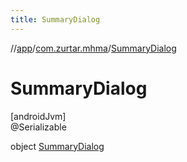```yaml
---
title: SummaryDialog
---
```

//[app](../../../index.html)/[com.zurtar.mhma](../index.html)/[SummaryDialog](index.html)



# SummaryDialog



[androidJvm]\
@Serializable



object [SummaryDialog](index.html)

